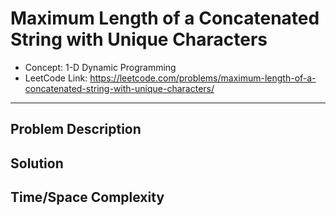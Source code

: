 # Maximum Length of a Concatenated String with Unique Characters

- Concept: 1-D Dynamic Programming
- LeetCode Link: https://leetcode.com/problems/maximum-length-of-a-concatenated-string-with-unique-characters/

---

## Problem Description

## Solution

## Time/Space Complexity

